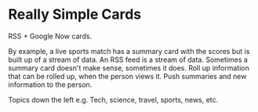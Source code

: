 Really Simple Cards
===================

RSS + Google Now cards.

By example, a live sports match has a summary card with the scores but is built up of a stream of data. An RSS feed is a stream of data. Sometimes a summary card doesn't make sense, sometimes it does. Roll up information that can be rolled up, when the person views it. Push summaries and new information to the person.

Topics down the left e.g. Tech, science, travel, sports, news, etc.
